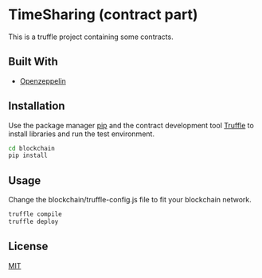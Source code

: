 # TimeSharing (contract part)

This is a truffle project containing some contracts.

## Built With

* [Openzeppelin](https://github.com/OpenZeppelin/openzeppelin-contracts)

## Installation

Use the package manager [pip](https://pip.pypa.io/en/stable/) and the contract development tool [Truffle](https://www.trufflesuite.com/docs/truffle/getting-started/installation) to install libraries and run the test environment.


```bash
cd blockchain
pip install
```

## Usage

Change the blockchain/truffle-config.js file to fit your blockchain network.

```bash
truffle compile
truffle deploy
```


## License
[MIT](https://choosealicense.com/licenses/mit/)
